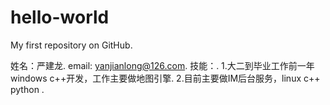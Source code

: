 hello-world
===========

My first repository on GitHub.

姓名：严建龙.
email: yanjianlong@126.com.
技能：.
  1.大二到毕业工作前一年 windows c++开发，工作主要做地图引擎.
  2.目前主要做IM后台服务，linux c++ python .
